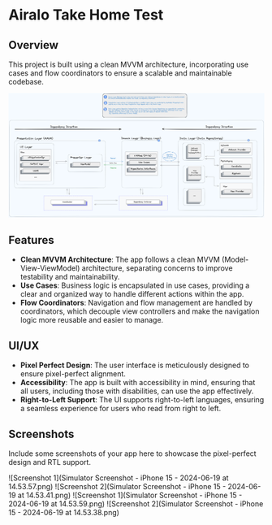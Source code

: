 # Airalo Take Home Test

## Overview
This project is built using a clean MVVM architecture, incorporating use cases and flow coordinators to ensure a scalable and maintainable codebase. 

![Architecture](architecture.png)

## Features

- **Clean MVVM Architecture**: The app follows a clean MVVM (Model-View-ViewModel) architecture, separating concerns to improve testability and maintainability.
- **Use Cases**: Business logic is encapsulated in use cases, providing a clear and organized way to handle different actions within the app.
- **Flow Coordinators**: Navigation and flow management are handled by coordinators, which decouple view controllers and make the navigation logic more reusable and easier to manage.

## UI/UX

- **Pixel Perfect Design**: The user interface is meticulously designed to ensure pixel-perfect alignment.
- **Accessibility**: The app is built with accessibility in mind, ensuring that all users, including those with disabilities, can use the app effectively.
- **Right-to-Left Support**: The UI supports right-to-left languages, ensuring a seamless experience for users who read from right to left.

## Screenshots
Include some screenshots of your app here to showcase the pixel-perfect design and RTL support.

![Screenshot 1](Simulator Screenshot - iPhone 15 - 2024-06-19 at 14.53.57.png)
![Screenshot 2](Simulator Screenshot - iPhone 15 - 2024-06-19 at 14.53.41.png)
![Screenshot 1](Simulator Screenshot - iPhone 15 - 2024-06-19 at 14.53.59.png)
![Screenshot 2](Simulator Screenshot - iPhone 15 - 2024-06-19 at 14.53.38.png)
